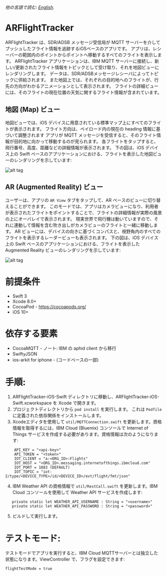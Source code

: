 *他の言語で読む: [English](README.md).*

# ARFlightTracker

ARFlightTracker は、SDR/ADSB メッセージ受信局が MQTT サーバーを介してプッシュしたフライト情報を追跡するiOSベースのアプリです。
アプリは、レシーバーの範囲内のポイントからポイントへ移動するすべてのフライトを表示します。
ARFlightTracker アプリケーションは、IBM MQTT サーバーに接続し、新しい/更新されたフライト情報をトピックとして受け取り、それを地図ビューにレンダリングします。
データは、SDR/ADSBメッセージレシーバによってトピックに供給されます。
また地図上では、それぞれの目的地へのフライトが、行先の方向がわかるアニメーションとして表示されます。
フライトの詳細ビューには、そのフライトの現在位置の天気に関するフライト情報が含まれています。

## 地図 (Map) ビュー

地図ビューでは、iOS デバイスに用意されている標準マップ上にすべてのフライトが表示されます。
フライト方向は、ペイロード内の現在の heading 情報に基づいて調整されます
アプリが MQTT メッセージを受信すると、そのフライト情報が目的地に向かって移動するのが見られます。
各フライトをタップすると、飛行番号、高度、距離などの詳細情報が表示されます。
下の図は、iOS デバイス上の Swift ベースのアプリケーションにおける、フライトを表示した地図ビューのレンダリングを示しています:

![alt tag](../assets/mapview-weather.png)

## AR (Augmented Reality) ビュー

ユーザーは、アプリの `AR View` タブをタップして、AR ベースのビューに切り替えることができます。
このモードでは、アプリはカメラビューになり、利用者が表示されたフライトをポイントすることで、フライトの詳細情報が実際の風景の上にオーバレイで表示されます。
現実世界で飛行機は動いていますので、それに連動して情報を含む吹き出しがカメラビューのフライトと一緒に移動します。
AR ビューには、デバイスの向きに基づくコンパスと、視野角内のすべてのフライトを表示するレーダービューも表示されます。
下の図は、iOS デバイス上の Swift ベースのアプリケーションにおける、フライトを表示した Augmented Reality ビューのレンダリングを示しています:

![alt tag](../assets/arview-weather.png)

# 前提条件

 - Swift 3
 - Xcode 8.0+
 - CocoaPod - https://cocoapods.org/
 - iOS 10+


# 依存する要素

 - CocoaMQTT -  ノート: IBM の aphid client から移行
 - SwiftyJSON
 - ios-arkit for iphone - (コードベースの一部)

# 手順:

1. ARFlightTracker-iOS-Swift ディレクトリに移動し、ARFlightTracker-iOS-Swift.xcworkspace を Xcode で開きます。
2. プロジェクトディレクトリから `pod install` を実行します。 これは `Podfile` に定義された依存関係をインストールします。
3. Xcodeエディタを使用して `util/MQTTConnection.swift` を更新します。資格情報を取得するには、IBM Cloud (Bluemix) コンソールで Internet of Things サービスを作成する必要があります。資格情報は次のようになります:
 ```
     API_KEY = "<api-key>"
     API_TOKEN = "<token>"
     IOT_CLIENT = "a:<ORG_ID>:Flights"
     IOT_HOST = "<ORG_ID>.messaging.internetofthings.ibmcloud.com"
     IOT_PORT = 1883 (DEFAULT)
     IOT_TOPIC = "iot-2/type/<DEVICE_TYPE>/id/<DEVICE_ID>/evt/flight/fmt/json"
 ```
4. IBM Weather API の資格情報で `util/RestCall.swift` を更新します。IBM Cloud コンソールを使用して Weather API サービスを作成します:
 ```
    private static let WEATHER_API_USERNAME : String = "<username>"
    private static let WEATHER_API_PASSWORD : String = "<password>"
 ```
5. ビルドして実行します。

# テストモード:

テストモードでアプリを実行すると、IBM Cloud MQTTサーバーとは独立した状態になります。ViewController で、フラグを設定できます:
 ```
 flightTestMode = true
 ```
